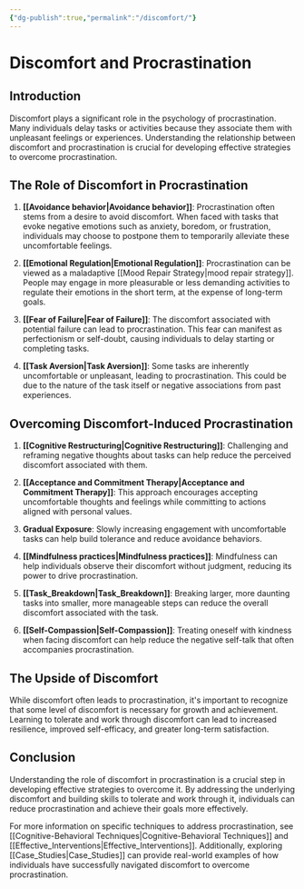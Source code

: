 ```yaml
---
{"dg-publish":true,"permalink":"/discomfort/"}
---
```


# Discomfort and Procrastination

## Introduction

Discomfort plays a significant role in the psychology of procrastination. Many individuals delay tasks or activities because they associate them with unpleasant feelings or experiences. Understanding the relationship between discomfort and procrastination is crucial for developing effective strategies to overcome procrastination.

## The Role of Discomfort in Procrastination

1. **[[Avoidance behavior\|Avoidance behavior]]**: Procrastination often stems from a desire to avoid discomfort. When faced with tasks that evoke negative emotions such as anxiety, boredom, or frustration, individuals may choose to postpone them to temporarily alleviate these uncomfortable feelings.

2. **[[Emotional Regulation\|Emotional Regulation]]**: Procrastination can be viewed as a maladaptive [[Mood Repair Strategy\|mood repair strategy]]. People may engage in more pleasurable or less demanding activities to regulate their emotions in the short term, at the expense of long-term goals.

3. **[[Fear of Failure\|Fear of Failure]]**: The discomfort associated with potential failure can lead to procrastination. This fear can manifest as perfectionism or self-doubt, causing individuals to delay starting or completing tasks.

4. **[[Task Aversion\|Task Aversion]]**: Some tasks are inherently uncomfortable or unpleasant, leading to procrastination. This could be due to the nature of the task itself or negative associations from past experiences.

## Overcoming Discomfort-Induced Procrastination

1. **[[Cognitive Restructuring\|Cognitive Restructuring]]**: Challenging and reframing negative thoughts about tasks can help reduce the perceived discomfort associated with them.

2. **[[Acceptance and Commitment Therapy\|Acceptance and Commitment Therapy]]**: This approach encourages accepting uncomfortable thoughts and feelings while committing to actions aligned with personal values.

3. **Gradual Exposure**: Slowly increasing engagement with uncomfortable tasks can help build tolerance and reduce avoidance behaviors.

4. **[[Mindfulness practices\|Mindfulness practices]]**: Mindfulness can help individuals observe their discomfort without judgment, reducing its power to drive procrastination.

5. **[[Task_Breakdown\|Task_Breakdown]]**: Breaking larger, more daunting tasks into smaller, more manageable steps can reduce the overall discomfort associated with the task.

6. **[[Self-Compassion\|Self-Compassion]]**: Treating oneself with kindness when facing discomfort can help reduce the negative self-talk that often accompanies procrastination.

## The Upside of Discomfort

While discomfort often leads to procrastination, it's important to recognize that some level of discomfort is necessary for growth and achievement. Learning to tolerate and work through discomfort can lead to increased resilience, improved self-efficacy, and greater long-term satisfaction.

## Conclusion

Understanding the role of discomfort in procrastination is a crucial step in developing effective strategies to overcome it. By addressing the underlying discomfort and building skills to tolerate and work through it, individuals can reduce procrastination and achieve their goals more effectively.

For more information on specific techniques to address procrastination, see [[Cognitive-Behavioral Techniques\|Cognitive-Behavioral Techniques]] and [[Effective_Interventions\|Effective_Interventions]]. Additionally, exploring [[Case_Studies\|Case_Studies]] can provide real-world examples of how individuals have successfully navigated discomfort to overcome procrastination.
